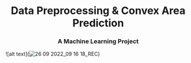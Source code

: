 

<h1 align="center">Data Preprocessing & Convex Area Prediction</h1>
<h3 align="center">A Machine Learning Project</h3>

![alt text](![26 09 2022_09 16 18_REC](https://user-images.githubusercontent.com/104510947/192189991-ee6293d3-f255-44e8-aa5f-a3c7aee8b8b4.png))
